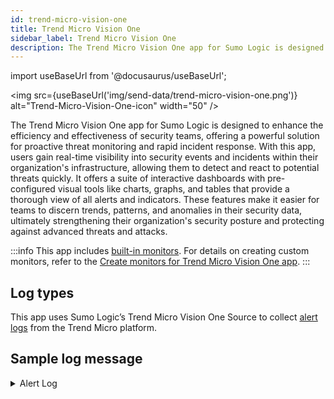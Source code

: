 ```yaml
---
id: trend-micro-vision-one
title: Trend Micro Vision One
sidebar_label: Trend Micro Vision One
description: The Trend Micro Vision One app for Sumo Logic is designed to enhance the efficiency and effectiveness of security teams, offering a powerful solution for proactive threat monitoring and rapid incident response.
---
```


import useBaseUrl from '@docusaurus/useBaseUrl';

<img src={useBaseUrl('img/send-data/trend-micro-vision-one.png')} alt="Trend-Micro-Vision-One-icon" width="50" />

The Trend Micro Vision One app for Sumo Logic is designed to enhance the efficiency and effectiveness of security teams, offering a powerful solution for proactive threat monitoring and rapid incident response. With this app, users gain real-time visibility into security events and incidents within their organization's infrastructure, allowing them to detect and react to potential threats quickly. It offers a suite of interactive dashboards with pre-configured visual tools like charts, graphs, and tables that provide a thorough view of all alerts and indicators. These features make it easier for teams to discern trends, patterns, and anomalies in their security data, ultimately strengthening their organization's security posture and protecting against advanced threats and attacks.

:::info
This app includes [built-in monitors](#trend-micro-vision-one-monitors). For details on creating custom monitors, refer to the [Create monitors for Trend Micro Vision One app](#create-monitors-for-the-trend-micro-vision-one-app).
:::

## Log types

This app uses Sumo Logic’s Trend Micro Vision One Source to collect [alert logs](https://help.sumologic.com/docs/send-data/hosted-collectors/cloud-to-cloud-integration-framework/trend-micro-source/) from the Trend Micro platform.

## Sample log message

<details>
<summary>Alert Log</summary>
    
```json
{
    "schemaVersion": "1.15",
    "id": "WB-13276-20241108-00002",
    "investigationStatus": "New",
    "status": "Open",
    "investigationResult": "No Findings",
    "workbenchLink": "https://portal.in.xdr.trendmicro.com/index.html#/workbench/alerts/WB-13276-20241108-00002?ref=0c12e642ca5b7ed4436e5f23f568ae10066608d3",
    "alertProvider": "SAE",
    "modelId": "3cdd0c01-e0f1-4264-b013-4ff96ea4adb6",
    "model": "Hacking Tool Detection - Blocked",
    "modelType": "preset",
    "score": 21,
    "severity": "low",
    "createdDateTime": "2024-11-08T09:51:33Z",
    "updatedDateTime": "2024-11-08T09:51:39Z",
    "ownerIds": [],
    "incidentId": "IC-13276-20241108-00000",
    "impactScope": {
        "desktopCount": 1,
        "serverCount": 0,
        "accountCount": 0,
        "emailAddressCount": 0,
        "containerCount": 0,
        "cloudIdentityCount": 0,
        "entities": [
            {
                "entityType": "host",
                "entityValue": {
                    "guid": "A7AD7812-BF2B-4AAA-B963-ABFC57E58A6E",
                    "name": "desktop-hj8smna",
                    "ips": [
                        "10.50.10.212"
                    ]
                },
                "entityId": "A7AD7812-BF2B-4AAA-B963-ABFC57E58A6E",
                "relatedEntities": [],
                "relatedIndicatorIds": [
                    1,
                    2,
                    3,
                    4,
                    5,
                    6
                ],
                "provenance": [
                    "Alert"
                ],
                "managementScopeGroupId": "f70f8654-d627-42eb-8c1c-9762b5760db0"
            }
        ]
    },
    "description": "A hacking tool, which is generally used for cracking computer and network security or by system administrators to test security, was detected and blocked on an endpoint.",
    "matchedRules": [
        {
            "id": "7310dc1a-49c4-4859-a851-c941f511009a",
            "name": "Hacking Tool Detection - Blocked",
            "matchedFilters": [
                {
                    "id": "a665ee2c-1568-466c-8a99-4744e02b180e",
                    "name": "Hacking Tool Detection - Blocked",
                    "matchedDateTime": "2024-11-08T09:43:02.000Z",
                    "mitreTechniqueIds": [],
                    "matchedEvents": [
                        {
                            "uuid": "b028b186-f775-4e15-8654-01bab37bcf6b",
                            "matchedDateTime": "2024-11-08T09:43:02.000Z",
                            "type": "PRODUCT_EVENT_LOG"
                        }
                    ]
                }
            ]
        }
    ],
    "indicators": [
        {
            "id": 1,
            "type": "detection_name",
            "field": "malName",
            "value": "HKTL_MIMIKATZ",
            "relatedEntities": [
                "A7AD7812-BF2B-4AAA-B963-ABFC57E58A6E"
            ],
            "filterIds": [
                "a665ee2c-1568-466c-8a99-4744e02b180e"
            ],
            "provenance": [
                "Alert"
            ]
        },
        {
            "id": 2,
            "type": "file_sha1",
            "field": "fileHash",
            "value": "",
            "relatedEntities": [
                "A7AD7812-BF2B-4AAA-B963-ABFC57E58A6E"
            ],
            "filterIds": [
                "a665ee2c-1568-466c-8a99-4744e02b180e"
            ],
            "provenance": [
                "Alert"
            ]
        },
        {
            "id": 3,
            "type": "filename",
            "field": "fileName",
            "value": "C:\\Users\\Crest\\Downloads\\Unconfirmed 198655.crdownload(mimikatz-master\\Win32\\mimidrv.sys)",
            "relatedEntities": [
                "A7AD7812-BF2B-4AAA-B963-ABFC57E58A6E"
            ],
            "filterIds": [
                "a665ee2c-1568-466c-8a99-4744e02b180e"
            ],
            "provenance": [
                "Alert"
            ]
        },
        {
            "id": 4,
            "type": "fullpath",
            "field": "fullPath",
            "value": "C:\\Users\\Crest\\Downloads\\Unconfirmed 198655.crdownload(mimikatz-master\\Win32\\mimidrv.sys)",
            "relatedEntities": [
                "A7AD7812-BF2B-4AAA-B963-ABFC57E58A6E"
            ],
            "filterIds": [
                "a665ee2c-1568-466c-8a99-4744e02b180e"
            ],
            "provenance": [
                "Alert"
            ]
        },
        {
            "id": 5,
            "type": "text",
            "field": "actResult",
            "value": "File cleaned",
            "relatedEntities": [
                "A7AD7812-BF2B-4AAA-B963-ABFC57E58A6E"
            ],
            "filterIds": [
                "a665ee2c-1568-466c-8a99-4744e02b180e"
            ],
            "provenance": [
                "Alert"
            ]
        },
        {
            "id": 6,
            "type": "text",
            "field": "scanType",
            "value": "Real-time Scan",
            "relatedEntities": [
                "A7AD7812-BF2B-4AAA-B963-ABFC57E58A6E"
            ],
            "filterIds": [
                "a665ee2c-1568-466c-8a99-4744e02b180e"
            ],
            "provenance": [
                "Alert"
            ]
        }
    ]
}
```
<details>
    
## Sample queries

```sql title="Total Alerts"
_sourceCategory="Labs/TrendMicroVisionOne"
| json "id", "status", "investigationResult", "workbenchLink", "alertProvider", "model", "modelType", "score", "severity", "createdDateTime", "updatedDateTime", "incidentId", "impactScope.desktopCount","impactScope.serverCount","impactScope.accountCount","impactScope.emailAddressCount","impactScope.containerCount","impactScope.cloudIdentityCount","description","indicators","impactScope.entities[*].entityType","matchedRules","matchedRules[*].matchedFilters[*].mitreTechniqueIds" as id,status,investigation_result,workbench_link,alert_provider,model,model_type,score,severity,created_date_time,updated_date_time, incident_id,desktop_count,server_count,account_count,email_address_count,container_count,cloud_identity_count,description,indicators,entity_types,matched_rules,mitre_techniques nodrop

// extracting parameters
| extract field=indicators "(?<updated_indicators>\{[^}]*\})" multi nodrop
| extract field=matched_rules "(?<updated_matched_rules>\{[^}]*\})" multi nodrop
| extract field=entity_types "\"?(?<entity_type>[\w\s\-&.,]*)\"?[,\n\]]" multi nodrop
| json field=updated_indicators "provenance" as provenance nodrop
| extract field=provenance "\"?(?<indicator_source>[\w\s\-&.,]*)\"?[,\n\]]" multi nodrop
| extract field=mitre_techniques "\"?(?<mitre_technique>[\w\s\-&.,]*)\"?[,\n\]]" multi nodrop

// global filters
| where severity matches "{{severity}}"
| where status matches "{{status}}"
| where investigation_result matches "{{investigation_result}}"
| where alert_provider matches "{{alert_provider}}"
| where model_type matches "{{model_type}}"
| where model matches "{{model}}"
| where incident_id matches "{{incident_id}}"

// panel specific
| count by id
| count
```

## Set up collection

To set up the [Trend Micro Vision One Source](/docs/send-data/hosted-collectors/cloud-to-cloud-integration-framework/trend-micro-source) for the Trend Micro Vision One app, follow the instructions provided. These instructions will guide you through the process of creating a source using the Trend Micro Vision One Source category, which you will need to use when installing the app. By following these steps, you can ensure that your Trend Micro Vision One app is properly integrated and configured to collect and analyze your Alerts data.

## Installing the Trend Micro Vision One app​

import AppInstall2 from '../../reuse/apps/app-install-v2.md';

<AppInstall2/>

## Viewing the Trend Micro Vision One dashboards​​

import ViewDashboards from '../../reuse/apps/view-dashboards.md';

<ViewDashboards/>

### Overview

The **Trend Micro Vision One - Overview** dashboard provides details on security alerts, their severity, status, and distribution across different categories and time periods. 

Use this dashboard to:
- Monitor the number and severity of security alerts in real-time, allowing for quick identification of high-priority threats.
- Analyze the distribution of alerts by provider, status, and investigation result to prioritize response efforts and allocate resources effectively.
- Track alert trends over time and correlate them with specific event types or indicators to identify patterns or emerging threats.
- Review the top affected entities and detection models to focus on the most critical assets and effective detection mechanisms.
<br/><img src='https://sumologic-app-data-v2.s3.us-east-1.amazonaws.com/dashboards/TrendMicroVisionOne/Trend-Micro-Vision-One-Overview.png' alt="Trend-Micro-Vision-One-Overview" />

## Create monitors for the Trend Micro Vision One app

import CreateMonitors from '../../reuse/apps/create-monitors.md';

<CreateMonitors/>

### Trend Micro Vision One monitors

The Trend Micro Vision One monitors serve as a security tool, concentrating on observing essential operations and unusual occurrences within the Trend Micro Platform. These notifications offer instantaneous insight into significant events, allowing security personnel to swiftly react to deviations or breaches.

| Name | Description | Trigger Type (Critical / Warning / MissingData) | Alert Condition | 
|:--|:--|:--|:--|
| `Trend Micro Vision One - Credential Dumping Detection` | This alert is triggered if techniques aligned with MITRE ATT&CK `T1003` (Credential Dumping) is detected. Helps for early detection of compromised credentials. | Critical | Count > 0 |
| `Trend Micro Vision One - Critical Severity Alerts` | This alert is triggered if critical and high-severity alerts are detected that need urgent attention. | Critical | Count > 0|
| `Trend Micro Vision One - Endpoint Infection Impact Scope` | This alert is triggered if threats affecting multiple endpoints is detected. This helps teams to respond to potential spread. | Critical | Count > 0|
| `Trend Micro Vision One - Hacking Tools Detected and Blocked` | This alert is triggered if any unauthorized tools such as Mimikatz used for reconnaissance or attacks is identified. | Critical | Count > 0|
| `Trend Micro Vision One -  Unresolved Alerts Aging Beyond SLA` | This alert is triggered if any overdue alerts that require escalation or follow-up is identified. | Critical | Count > 0|

## Upgrading/Downgrading the Trend Micro Vision One app (Optional)

import AppUpdate from '../../reuse/apps/app-update.md';

<AppUpdate/>

## Uninstalling the Trend Micro Vision One app (Optional)

import AppUninstall from '../../reuse/apps/app-uninstall.md';

<AppUninstall/>
